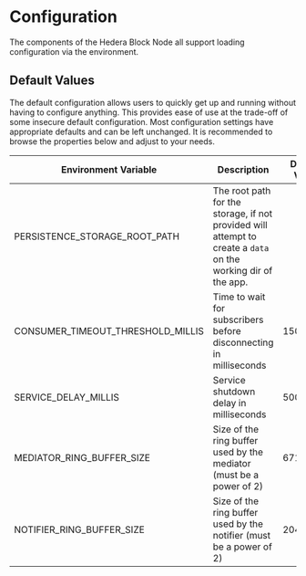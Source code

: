 # Configuration

The components of the Hedera Block Node all support loading configuration via the
environment.

## Default Values

The default configuration allows users to quickly get up and running without having to configure anything. This provides
ease of use at the trade-off of some insecure default configuration. Most configuration settings have appropriate
defaults and can be left unchanged. It is recommended to browse the properties below and adjust to your needs.


| Environment Variable              | Description                                                                                                   | Default Value |
|-----------------------------------|---------------------------------------------------------------------------------------------------------------|---------------|
| PERSISTENCE_STORAGE_ROOT_PATH     | The root path for the storage, if not provided will attempt to create a `data` on the working dir of the app. |               |
| CONSUMER_TIMEOUT_THRESHOLD_MILLIS | Time to wait for subscribers before disconnecting in milliseconds                                             | 1500          |
| SERVICE_DELAY_MILLIS              | Service shutdown delay in milliseconds                                                                        | 500           |
| MEDIATOR_RING_BUFFER_SIZE         | Size of the ring buffer used by the mediator (must be a power of 2)                                           | 67108864      |
| NOTIFIER_RING_BUFFER_SIZE         | Size of the ring buffer used by the notifier (must be a power of 2)                                           | 2048          |
